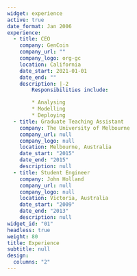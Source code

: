 ```yaml
---
widget: experience
active: true
date_format: Jan 2006
experience:
  - title: CEO
    company: GenCoin
    company_url: ""
    company_logo: org-gc
    location: California
    date_start: 2021-01-01
    date_end: ""
    description: |-2
        Responsibilities include:

        * Analysing
        * Modelling
        * Deploying
  - title: Graduate Teaching Assistant
    company: The University of Melbourne
    company_url: null
    company_logo: null
    location: Melbourne, Australia
    date_start: "2015"
    date_end: "2015"
    description: null
  - title: Student Engineer
    company: John Holland
    company_url: null
    company_logo: null
    location: Victoria, Australia
    date_start: "2009"
    date_end: "2013"
    description: null
widget_id: "01"
headless: true
weight: 80
title: Experience
subtitle: null
design:
  columns: "2"
---
```


